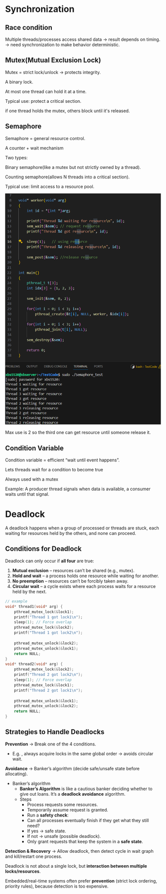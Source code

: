 # Synchronization

## Race condition

Multiple threads/processes access shared data -> result depends on timing. -> need synchronization to make behavior deterministic.

## Mutex(Mutual Exclusion Lock)

Mutex = strict lock/unlock → protects integrity.

A binary lock.

At most one thread can hold it at a time.

Typical use: protect a critical section.

if one thread holds the mutex, others block until it's released.

## Semaphore

Semaphore = general resource control.

A counter + wait mechanism

Two types:

Binary semaphore(like a mutex but not strictly owned by a thread).

Counting semaphore(allows N threads into a critical section).

Typical use: limit access to a resource pool.

![image-20250911091725303](Concurrency&&Synchronization/image-20250911091725303.png)

Max use is 2 so the third one can get resource until someone release it.

## Condition Variable

Condition variable = efficient “wait until event happens”.

Lets threads wait for a condition to become true

Always used with a mutex 

Example: A producer thread signals when data is available, a consumer waits until that signal.

# Deadlock

A deadlock happens when a group of processed or threads are stuck, each waiting for resources held by the others, and none can proceed.

## Conditions for Deadlock

Deadlock can only occur if **all four** are true:

1. **Mutual exclusion** – resources can’t be shared (e.g., mutex).
2. **Hold and wait** – a process holds one resource while waiting for another.
3. **No preemption** – resources can’t be forcibly taken away.
4. **Circular wait** – a cycle exists where each process waits for a resource held by the next.

```c
// example
void* thread1(void* arg) {
    pthread_mutex_lock(&lock1);
    printf("Thread 1 got lock1\n");
    sleep(1); // Force overlap
    pthread_mutex_lock(&lock2);
    printf("Thread 1 got lock2\n");

    pthread_mutex_unlock(&lock2);
    pthread_mutex_unlock(&lock1);
    return NULL;
}
void* thread2(void* arg) {
    pthread_mutex_lock(&lock2);
    printf("Thread 2 got lock2\n");
    sleep(1); // Force overlap
    pthread_mutex_lock(&lock1);
    printf("Thread 2 got lock1\n");

    pthread_mutex_unlock(&lock1);
    pthread_mutex_unlock(&lock2);
    return NULL;
}
```

## Strategies to Handle Deadlocks

**Prevention** → Break one of the 4 conditions.

- E.g. , always acquire locks in the same global order → avoids circular wait.

**Avoidance** → Banker’s algorithm (decide safe/unsafe state before allocating).

- Banker’s algorithm
  - **Banker’s Algorithm** is like a cautious banker deciding whether to give out loans. It’s a **deadlock avoidance** algorithm.
  - Steps
    - Process requests some resources.
    - Temporarily assume request is granted.
    - Run a **safety check**:
    - Can all processes eventually finish if they get what they still need?
    - If yes → safe state.
    - If not → unsafe (possible deadlock).
    - Only grant requests that keep the system in a **safe state**.

**Detection & Recovery** → Allow deadlock, then detect cycle in wait graph and kill/restart one process.

Deadlock is not about a single lock, but **interaction between multiple locks/resources**.

Embedded/real-time systems often prefer **prevention** (strict lock ordering, priority rules), because detection is too expensive.
